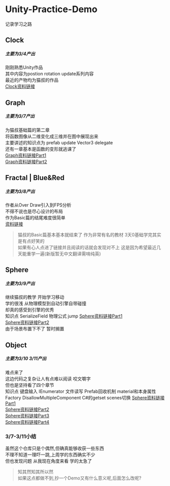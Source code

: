 # Unity-Practice-Demo
记录学习之路
## Clock
##### *主要为3/4产出*  
刚刚熟悉Unity作品  
其中内容为postion rotation update系列内容  
最近的产物均为猫叔的作品  
[Clock资料链接](https://catlikecoding.com/unity/tutorials/basics/game-objects-and-scripts)

## Graph
##### *主要为3/7产出*  
为猫叔基础篇的第二章  
将函数图像从二维变化成三维并在图中展现出来  
主要讲述的知识点为 prefab update Vector3 delegate  
还有一章基本是函数的变形就逃课了  
[Graph资料链接Part1](https://catlikecoding.com/unity/tutorials/basics/building-a-graph/)  
[Graph资料链接Part2](https://catlikecoding.com/unity/tutorials/basics/mathematical-surfaces/)  

## Fractal | Blue&Red
##### *主要为3/8产出*  
作者从Over Draw引入到FPS分析    
不得不说也是尽心设计的布局  
作为Basic篇的结尾难度很简单  
[资料链接](https://catlikecoding.com/unity/tutorials/basics/jobs/)  

> 猫叔的Basic篇基本基本就结束了 作为非常有名的教材 3天0基础学完其实是有点好笑的  
> 如果有心人点进了链接并且阅读的话就会发现对不上 这是因为希望最近几天能重学一遍(新版暂无中文翻译需啃纯英)

## Sphere
##### *主要为3/9产出*  
继续猫叔的教学 开始学习移动  
学的很浅 从物理模型到自动引擎自带碰撞  
却真的感受到引擎的优秀  
知识点 SerializeField 物理公式 jump
[Sphere资料链接Part1](https://catlikecoding.com/unity/tutorials/movement/sliding-a-sphere/)  
[Sphere资料链接Part2](https://catlikecoding.com/unity/tutorials/movement/physics/)  
由于场景布置下不了 暂时搁置
## Object
##### *主要为3/10 3/11产出*  
难点来了  
这边代码之复杂让人有点难以阅读 咬文嚼字  
但也是坚持看了四个章节  
知识点 键盘输入 IEnumerator 文件读写 Prefab回收机制 material和本身属性 Factory DisallowMultipleComponent C#的getset scenes切换
[Sphere资料链接Part1](https://catlikecoding.com/unity/tutorials/object-management/persisting-objects/)  
[Sphere资料链接Part2](https://catlikecoding.com/unity/tutorials/object-management/object-variety/)  
[Sphere资料链接Part3](https://catlikecoding.com/unity/tutorials/object-management/reusing-objects/)  
[Sphere资料链接Part4](https://catlikecoding.com/unity/tutorials/object-management/multiple-scenes/)  

### 3/7-3/11小结 
虽然这个仓库只是个偶然,但确真能够收获一些东西  
不理不知道一理吓一跳,上周学的东西确实不少  
但也发现问题 从我现在角度来看 学的太急了  
> 知其然知其所以然  
如果这点都做不到,抄一个Demo又有什么意义呢,后面怎么改呢?

